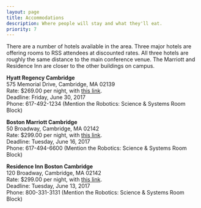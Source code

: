 ```yaml
---
layout: page
title: Accommodations
description: Where people will stay and what they'll eat.
priority: 7
---
```


There are a number of hotels available in the area. Three major hotels are offering rooms to RSS attendees at discounted rates. All three hotels are roughly the same distance to the main conference venue. The Marriott and Residence Inn are closer to the other buildings on campus.

**Hyatt Regency Cambridge**<br>
575 Memorial Drive, Cambridge, MA 02139<br>
Rate: $269.00 per night, with [this link][hyatt].<br>
Deadline: Friday, June 30, 2017<br>
Phone: 617-492-1234 (Mention the Robotics: Science & Systems Room Block)<br>

**Boston Marriott Cambridge**<br>
50 Broadway, Cambridge, MA 02142<br>
Rate: $299.00 per night, with [this link][marriott].<br>
Deadline: Tuesday, June 16, 2017<br>
Phone: 617-494-6600 (Mention the Robotics: Science & Systems Room Block)<br>

**Residence Inn Boston Cambridge**<br>
120 Broadway, Cambridge, MA 02142<br>
Rate: $299.00 per night, with [this link][residence].<br>
Deadline: Tuesday, June 13, 2017<br>
Phone: 800-331-3131 (Mention the Robotics: Science & Systems Room Block)<br>

[hyatt]: https://aws.passkey.com/e/16347404
[marriott]: http://www.marriott.com/meeting-event-hotels/group-corporate-travel/groupCorp.mi?resLinkData=MIT%20RSS%20(Robotics:%20Science%20%26%20Systems)%20Room%20Block%5Eboscb%60RSSRSSA%60299.00%60USD%60false%604%607/11/17%607/17/17%606/16/17&app=resvlink&stop_mobi=yes
[residence]: http://www.marriott.com/meeting-event-hotels/group-corporate-travel/groupCorp.mi?resLinkData=MIT%20RSS%20(Robotics:%20Science%20%26%20Systems)%20Oveflow%20Room%20Block%20Jul2017%5Eboscm%60RSSRSSA%60299.00%60USD%60false%603%607/11/17%607/17/17%606/13/17&app=resvlink&stop_mobi=yes
